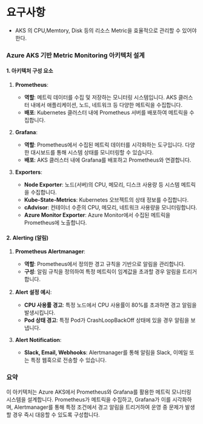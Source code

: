 # 요구사항

* AKS 의 CPU,Memtory, Disk 등의 리소스 Metric을 효율적으로 관리할 수 있어야 한다. 



### Azure AKS 기반 Metric Monitoring 아키텍처 설계

#### 1. **아키텍처 구성 요소**

1. **Prometheus**:
   - **역할**: 메트릭 데이터를 수집 및 저장하는 모니터링 시스템입니다. AKS 클러스터 내에서 애플리케이션, 노드, 네트워크 등 다양한 메트릭을 수집합니다.
   - **배포**: Kubernetes 클러스터 내에 Prometheus 서버를 배포하여 메트릭을 수집합니다.

2. **Grafana**:
   - **역할**: Prometheus에서 수집된 메트릭 데이터를 시각화하는 도구입니다. 다양한 대시보드를 통해 시스템 상태를 모니터링할 수 있습니다.
   - **배포**: AKS 클러스터 내에 Grafana를 배포하고 Prometheus와 연결합니다.

3. **Exporters**:
   - **Node Exporter**: 노드(서버)의 CPU, 메모리, 디스크 사용량 등 시스템 메트릭을 수집합니다.
   - **Kube-State-Metrics**: Kubernetes 오브젝트의 상태 정보를 수집합니다.
   - **cAdvisor**: 컨테이너 수준의 CPU, 메모리, 네트워크 사용량을 모니터링합니다.
   - **Azure Monitor Exporter**: Azure Monitor에서 수집된 메트릭을 Prometheus에 노출합니다.

#### 2. **Alerting (알림)**

1. **Prometheus Alertmanager**:
   - **역할**: Prometheus에서 정의한 경고 규칙을 기반으로 알림을 관리합니다.
   - **구성**: 알림 규칙을 정의하여 특정 메트릭이 임계값을 초과할 경우 알림을 트리거합니다.

2. **Alert 설정 예시**:
   - **CPU 사용률 경고**: 특정 노드에서 CPU 사용률이 80%를 초과하면 경고 알림을 발생시킵니다.
   - **Pod 상태 경고**: 특정 Pod가 CrashLoopBackOff 상태에 있을 경우 알림을 보냅니다.

3. **Alert Notification**:
   - **Slack, Email, Webhooks**: Alertmanager를 통해 알림을 Slack, 이메일 또는 특정 웹훅으로 전송할 수 있습니다.

### 요약

이 아키텍처는 Azure AKS에서 Prometheus와 Grafana를 활용한 메트릭 모니터링 시스템을 설계합니다. Prometheus가 메트릭을 수집하고, Grafana가 이를 시각화하며, Alertmanager를 통해 특정 조건에서 경고 알림을 트리거하여 운영 중 문제가 발생할 경우 즉시 대응할 수 있도록 구성합니다.